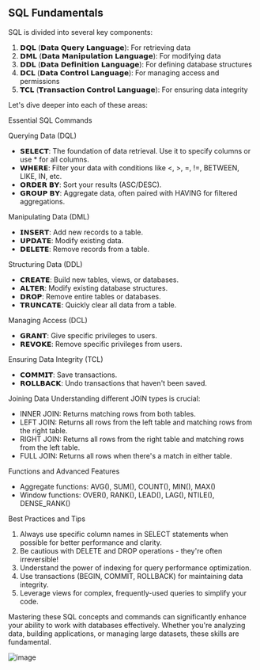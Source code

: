 
## SQL Fundamentals

SQL is divided into several key components:

1. 𝗗𝗤𝗟 (𝗗𝗮𝘁𝗮 𝗤𝘂𝗲𝗿𝘆 𝗟𝗮𝗻𝗴𝘂𝗮𝗴𝗲): For retrieving data
2. 𝗗𝗠𝗟 (𝗗𝗮𝘁𝗮 𝗠𝗮𝗻𝗶𝗽𝘂𝗹𝗮𝘁𝗶𝗼𝗻 𝗟𝗮𝗻𝗴𝘂𝗮𝗴𝗲): For modifying data
3. 𝗗𝗗𝗟 (𝗗𝗮𝘁𝗮 𝗗𝗲𝗳𝗶𝗻𝗶𝘁𝗶𝗼𝗻 𝗟𝗮𝗻𝗴𝘂𝗮𝗴𝗲): For defining database structures
4. 𝗗𝗖𝗟 (𝗗𝗮𝘁𝗮 𝗖𝗼𝗻𝘁𝗿𝗼𝗹 𝗟𝗮𝗻𝗴𝘂𝗮𝗴𝗲): For managing access and permissions
5. 𝗧𝗖𝗟 (𝗧𝗿𝗮𝗻𝘀𝗮𝗰𝘁𝗶𝗼𝗻 𝗖𝗼𝗻𝘁𝗿𝗼𝗹 𝗟𝗮𝗻𝗴𝘂𝗮𝗴𝗲): For ensuring data integrity

Let's dive deeper into each of these areas:

Essential SQL Commands

Querying Data (DQL)
- 𝗦𝗘𝗟𝗘𝗖𝗧: The foundation of data retrieval. Use it to specify columns or use * for all columns.
- 𝗪𝗛𝗘𝗥𝗘: Filter your data with conditions like <, >, =, !=, BETWEEN, LIKE, IN, etc.
- 𝗢𝗥𝗗𝗘𝗥 𝗕𝗬: Sort your results (ASC/DESC).
- 𝗚𝗥𝗢𝗨𝗣 𝗕𝗬: Aggregate data, often paired with HAVING for filtered aggregations.

Manipulating Data (DML)
- 𝗜𝗡𝗦𝗘𝗥𝗧: Add new records to a table.
- 𝗨𝗣𝗗𝗔𝗧𝗘: Modify existing data.
- 𝗗𝗘𝗟𝗘𝗧𝗘: Remove records from a table.

Structuring Data (DDL)
- 𝗖𝗥𝗘𝗔𝗧𝗘: Build new tables, views, or databases.
- 𝗔𝗟𝗧𝗘𝗥: Modify existing database structures.
- 𝗗𝗥𝗢𝗣: Remove entire tables or databases.
- 𝗧𝗥𝗨𝗡𝗖𝗔𝗧𝗘: Quickly clear all data from a table.

Managing Access (DCL)
- 𝗚𝗥𝗔𝗡𝗧: Give specific privileges to users.
- 𝗥𝗘𝗩𝗢𝗞𝗘: Remove specific privileges from users.

Ensuring Data Integrity (TCL)
- 𝗖𝗢𝗠𝗠𝗜𝗧: Save transactions.
- 𝗥𝗢𝗟𝗟𝗕𝗔𝗖𝗞: Undo transactions that haven't been saved.

Joining Data
Understanding different JOIN types is crucial:
- INNER JOIN: Returns matching rows from both tables.
- LEFT JOIN: Returns all rows from the left table and matching rows from the right table.
- RIGHT JOIN: Returns all rows from the right table and matching rows from the left table.
- FULL JOIN: Returns all rows when there's a match in either table.

Functions and Advanced Features
- Aggregate functions: AVG(), SUM(), COUNT(), MIN(), MAX()
- Window functions: OVER(), RANK(), LEAD(), LAG(), NTILE(), DENSE_RANK()

Best Practices and Tips

1. Always use specific column names in SELECT statements when possible for better performance and clarity.
2. Be cautious with DELETE and DROP operations - they're often irreversible!
3. Understand the power of indexing for query performance optimization.
4. Use transactions (BEGIN, COMMIT, ROLLBACK) for maintaining data integrity.
5. Leverage views for complex, frequently-used queries to simplify your code.


Mastering these SQL concepts and commands can significantly enhance your ability to work with databases effectively. Whether you're analyzing data, building applications, or managing large datasets, these skills are fundamental.

![image](https://github.com/user-attachments/assets/479f314b-b555-4118-9da4-a8d81191a239)
